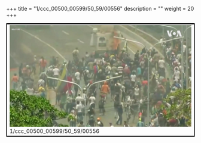 +++
title = "1/ccc_00500_00599/50_59/00556"
description = ""
weight = 20
+++

<table style="border:2px solid black;max-width:800px;max-height:800px;" 
><tr><td>
<img class="center-fit-jpg"
src="/jpg_/aaa_20190430_NxaOmWaI8sI_00555.jpg">
1/ccc_00500_00599/50_59/00556
</img></td></tr></table>
